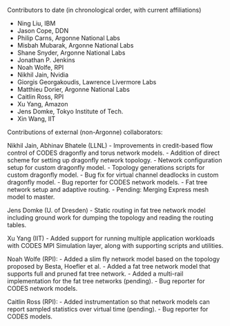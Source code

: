 Contributors to date (in chronological order, with current affiliations)
- Ning Liu, IBM
- Jason Cope, DDN
- Philip Carns, Argonne National Labs
- Misbah Mubarak, Argonne National Labs
- Shane Snyder, Argonne National Labs
- Jonathan P. Jenkins
- Noah Wolfe, RPI
- Nikhil Jain, Nvidia
- Giorgis Georgakoudis, Lawrence Livermore Labs
- Matthieu Dorier, Argonne National Labs
- Caitlin Ross, RPI
- Xu Yang, Amazon
- Jens Domke, Tokyo Institute of Tech.
- Xin Wang, IIT

Contributions of external (non-Argonne) collaborators:

Nikhil Jain, Abhinav Bhatele (LLNL)
    - Improvements in credit-based flow control of CODES dragonfly and torus network models.
    - Addition of direct scheme for setting up dragonfly network topology.
    - Network configuration setup for custom dragonfly model.
    - Topology generations scripts for custom dragonfly model.
    - Bug fix for virtual channel deadlocks in custom dragonfly model.
    - Bug reporter for CODES network models.
    - Fat tree network setup and adaptive routing.
    - Pending: Merging Express mesh model to master.

Jens Domke (U. of Dresden)
    - Static routing in fat tree network model including ground work for
      dumping the topology and reading the routing tables.

Xu Yang (IIT)
    - Added support for running multiple application workloads with CODES MPI
      Simulation layer, along with supporting scripts and utilities.

Noah Wolfe (RPI):
    - Added a slim fly network model based on the topology proposed by Besta,
      Hoefler et al.
    - Added a fat tree network model that supports full and pruned fat tree
      network.
    - Added a multi-rail implementation for the fat tree networks (pending).
    - Bug reporter for CODES network models.

Caitlin Ross (RPI):
    - Added instrumentation so that network models can report sampled
      statistics over virtual time (pending).
    - Bug reporter for CODES models.
